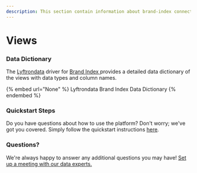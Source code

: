 ```yaml
---
description: This section contain information about brand-index connector views information
---
```


# Views

### Data Dictionary

The [Lyftrondata](https://www.lyftrondata.com/) driver for [Brand Index](None/)[ ](https://www.lyftrondata.com/integration/brand-index/)provides a detailed data dictionary of the views with data types and column names.

{% embed url="None" %}
Lyftrondata Brand Index Data Dictionary
{% endembed %}

### Quickstart Steps

Do you have questions about how to use the platform? Don't worry; we've got you covered. Simply follow the quickstart instructions [here](../README.md).

### Questions? <a href="#questions" id="questions"></a>

We're always happy to answer any additional questions you may have! [Set up a meeting with our data experts.](https://www.lyftrondata.com/book-a-meeting/)


